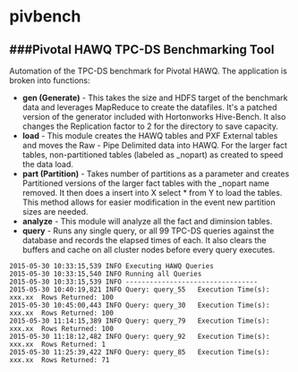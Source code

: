 # pivbench
###Pivotal HAWQ TPC-DS Benchmarking Tool
--

Automation of the TPC-DS benchmark for Pivotal HAWQ.
The application is broken into functions:

* **gen (Generate)** - This takes the size and HDFS target of the benchmark data and leverages MapReduce to create the datafiles.   It's a patched version of the generator included with Hortonworks Hive-Bench.  It also changes the Replication factor to 2 for the directory to save capacity.  
* **load** - This module creates the HAWQ tables and PXF External tables and moves the Raw - Pipe Delimited data into HAWQ.  For the larger fact tables, non-partitioned tables (labeled as _nopart) as created to speed the data load.
* **part (Partition)** - Takes number of partitions as a parameter and creates Partitioned versions of the larger fact tables with the _nopart name removed.  It then does a insert into X select * from Y to load the tables.  This method allows for easier modification in the event new partition sizes are needed.
* **analyze** - This module will analyze all the fact and diminsion tables.
*  **query** - Runs any single query, or all 99 TPC-DS queries against the database and records the elapsed times of each.  It also clears the buffers and cache on all cluster nodes before every query executes.
```
2015-05-30 10:33:15,539 INFO Executing HAWQ Queries
2015-05-30 10:33:15,540 INFO Running all Queries
2015-05-30 10:33:15,539 INFO ---------------------------------
2015-05-30 10:40:19,821 INFO Query: query_55   Execution Time(s): xxx.xx  Rows Returned: 100
2015-05-30 10:45:00,443 INFO Query: query_30   Execution Time(s): xxx.xx  Rows Returned: 100
2015-05-30 11:14:15,389 INFO Query: query_79   Execution Time(s): xxx.xx  Rows Returned: 100
2015-05-30 11:18:12,482 INFO Query: query_92   Execution Time(s): xxx.xx  Rows Returned: 1
2015-05-30 11:25:39,422 INFO Query: query_85   Execution Time(s): xxx.xx  Rows Returned: 71
```
